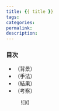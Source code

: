 ```yaml
---
title: {{ title }}
tags:
categories:
permalink:
description:
---
```


### 目次

* （背景）
* （手法）
* （結果）
* （考察）

<figure>
  ![]()
  <figcaption></figcaption>
</figure>

<figure>
  <audio src=" controls></audio>
  <figcaption></figcaption>
</figure>

<!-- more -->

### 背景

### 手法

### 結果

### 考察
